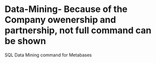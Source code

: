 # Data-Mining- Because of the Company owenership and partnership, not full command can be shown
SQL Data Mining command for Metabases 
